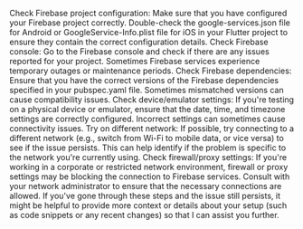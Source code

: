 Check Firebase project configuration: Make sure that you have configured your Firebase project correctly. Double-check the google-services.json file for Android or GoogleService-Info.plist file for iOS in your Flutter project to ensure they contain the correct configuration details.
Check Firebase console: Go to the Firebase console and check if there are any issues reported for your project. Sometimes Firebase services experience temporary outages or maintenance periods.
Check Firebase dependencies: Ensure that you have the correct versions of the Firebase dependencies specified in your pubspec.yaml file. Sometimes mismatched versions can cause compatibility issues.
Check device/emulator settings: If you're testing on a physical device or emulator, ensure that the date, time, and timezone settings are correctly configured. Incorrect settings can sometimes cause connectivity issues.
Try on different network: If possible, try connecting to a different network (e.g., switch from Wi-Fi to mobile data, or vice versa) to see if the issue persists. This can help identify if the problem is specific to the network you're currently using.
Check firewall/proxy settings: If you're working in a corporate or restricted network environment, firewall or proxy settings may be blocking the connection to Firebase services. Consult with your network administrator to ensure that the necessary connections are allowed.
If you've gone through these steps and the issue still persists, it might be helpful to provide more context or details about your setup (such as code snippets or any recent changes) so that I can assist you further.